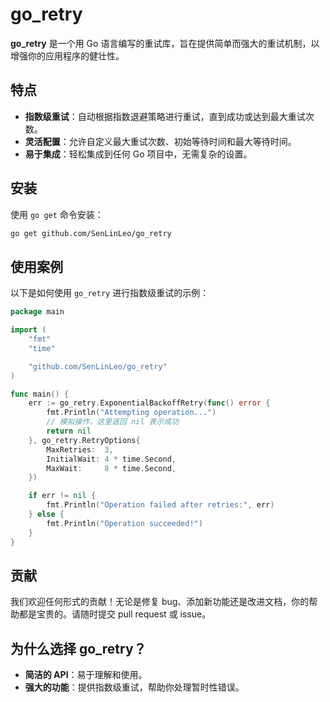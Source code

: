 # go_retry

**go_retry** 是一个用 Go 语言编写的重试库，旨在提供简单而强大的重试机制，以增强你的应用程序的健壮性。

## 特点

- **指数级重试**：自动根据指数退避策略进行重试，直到成功或达到最大重试次数。
- **灵活配置**：允许自定义最大重试次数、初始等待时间和最大等待时间。
- **易于集成**：轻松集成到任何 Go 项目中，无需复杂的设置。

## 安装

使用 `go get` 命令安装：

```sh
go get github.com/SenLinLeo/go_retry
```

## 使用案例

以下是如何使用 `go_retry` 进行指数级重试的示例：

```go
package main

import (
	"fmt"
	"time"

	"github.com/SenLinLeo/go_retry"
)

func main() {
	err := go_retry.ExponentialBackoffRetry(func() error {
		fmt.Println("Attempting operation...")
		// 模拟操作，这里返回 nil 表示成功
		return nil
	}, go_retry.RetryOptions{
		MaxRetries:  3,
		InitialWait: 4 * time.Second,
		MaxWait:     8 * time.Second,
	})

	if err != nil {
		fmt.Println("Operation failed after retries:", err)
	} else {
		fmt.Println("Operation succeeded!")
	}
}
```

## 贡献

我们欢迎任何形式的贡献！无论是修复 bug、添加新功能还是改进文档，你的帮助都是宝贵的。请随时提交 pull request 或 issue。


## 为什么选择 go_retry？

- **简洁的 API**：易于理解和使用。
- **强大的功能**：提供指数级重试，帮助你处理暂时性错误。

